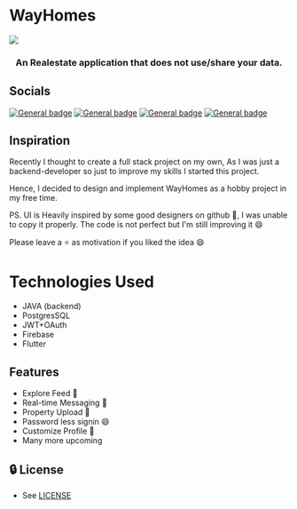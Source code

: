 # WayHomes

![](https://raw.githubusercontent.com/aimbot1526/dumper-frontend/develop/assets/images/dumper-no-bg.png)

<h3 align="center">
An Realestate application that does not use/share your data.
</h3>

## Socials
[![General badge](https://img.shields.io/badge/Twitter-1DA1F2?style=for-the-badge&logo=twitter&logoColor=white)](https://twitter.com/jamwal1526)
[![General badge](https://img.shields.io/badge/GIT-E44C30?style=for-the-badge&logo=git&logoColor=white)](https://github.com/aimbot1526)
[![General badge](https://img.shields.io/badge/LinkedIn-0077B5?style=for-the-badge&logo=linkedin&logoColor=white)](https://www.linkedin.com/in/ansh-jamwal-995318161)
[![General badge](https://img.shields.io/badge/Buy_Me_A_Coffee-FFDD00?style=for-the-badge&logo=buy-me-a-coffee&logoColor=black)](https://www.buymeacoffee.com/anshjamwal)

## Inspiration

Recently I thought to create a full stack project on my own, As I was just a backend-developer so just to improve my skills I started this project.

Hence, I decided to design and implement WayHomes as a hobby project in my free time.

PS. UI is Heavily inspired by some good designers on github 🤪, I was unable to copy it properly. The code is not perfect but I'm still improving it 😄

Please leave a ⭐ as motivation if you liked the idea 😄


# Technologies Used
+ JAVA (backend)
+ PostgresSQL
+ JWT+OAuth
+ Firebase
+ Flutter


## Features
+ Explore Feed 📜
+ Real-time Messaging 💬
+ Property Upload 🌄
+ Password less signin 😄
+ Customize Profile 🙅
+ Many more upcoming
     
## :lock: License
+ See [LICENSE](https://github.com/aimbot1526/dumper-frontend/blob/develop/LICENSE.md)
